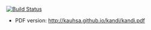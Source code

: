 [![Build Status](https://travis-ci.org/Kauhsa/kandi.svg?branch=master)](https://travis-ci.org/Kauhsa/kandi)

-   PDF version: <http://kauhsa.github.io/kandi/kandi.pdf>